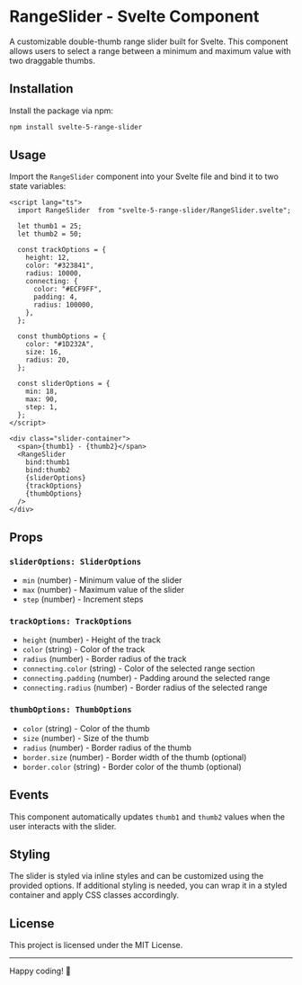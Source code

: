 # RangeSlider - Svelte Component

A customizable double-thumb range slider built for Svelte. This component allows users to select a range between a minimum and maximum value with two draggable thumbs.

## Installation

Install the package via npm:

```sh
npm install svelte-5-range-slider
```

## Usage

Import the `RangeSlider` component into your Svelte file and bind it to two state variables:

```svelte
<script lang="ts">
  import RangeSlider  from "svelte-5-range-slider/RangeSlider.svelte";

  let thumb1 = 25;
  let thumb2 = 50;

  const trackOptions = {
    height: 12,
    color: "#323841",
    radius: 10000,
    connecting: {
      color: "#ECF9FF",
      padding: 4,
      radius: 100000,
    },
  };

  const thumbOptions = {
    color: "#1D232A",
    size: 16,
    radius: 20,
  };

  const sliderOptions = {
    min: 18,
    max: 90,
    step: 1,
  };
</script>

<div class="slider-container">
  <span>{thumb1} - {thumb2}</span>
  <RangeSlider
    bind:thumb1
    bind:thumb2
    {sliderOptions}
    {trackOptions}
    {thumbOptions}
  />
</div>
```

## Props

### `sliderOptions: SliderOptions`

- `min` (number) - Minimum value of the slider
- `max` (number) - Maximum value of the slider
- `step` (number) - Increment steps

### `trackOptions: TrackOptions`

- `height` (number) - Height of the track
- `color` (string) - Color of the track
- `radius` (number) - Border radius of the track
- `connecting.color` (string) - Color of the selected range section
- `connecting.padding` (number) - Padding around the selected range
- `connecting.radius` (number) - Border radius of the selected range

### `thumbOptions: ThumbOptions`

- `color` (string) - Color of the thumb
- `size` (number) - Size of the thumb
- `radius` (number) - Border radius of the thumb
- `border.size` (number) - Border width of the thumb (optional)
- `border.color` (string) - Border color of the thumb (optional)

## Events

This component automatically updates `thumb1` and `thumb2` values when the user interacts with the slider.

## Styling

The slider is styled via inline styles and can be customized using the provided options. If additional styling is needed, you can wrap it in a styled container and apply CSS classes accordingly.

## License

This project is licensed under the MIT License.

---

Happy coding! 🎉

